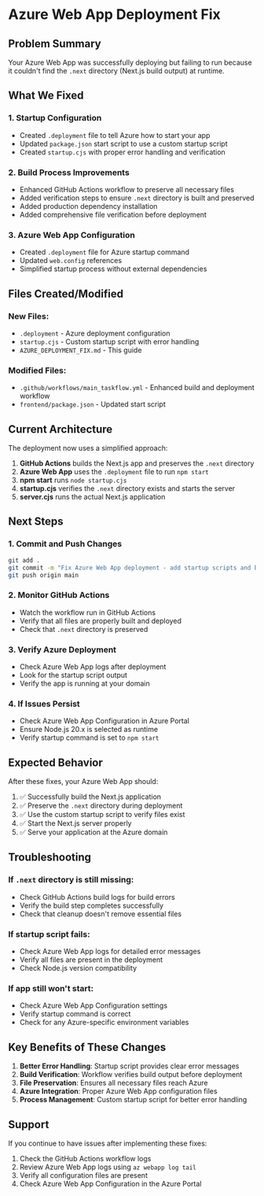 # Azure Web App Deployment Fix

## Problem Summary
Your Azure Web App was successfully deploying but failing to run because it couldn't find the `.next` directory (Next.js build output) at runtime.

## What We Fixed

### 1. **Startup Configuration**
- Created `.deployment` file to tell Azure how to start your app
- Updated `package.json` start script to use a custom startup script
- Created `startup.cjs` with proper error handling and verification

### 2. **Build Process Improvements**
- Enhanced GitHub Actions workflow to preserve all necessary files
- Added verification steps to ensure `.next` directory is built and preserved
- Added production dependency installation
- Added comprehensive file verification before deployment

### 3. **Azure Web App Configuration**
- Created `.deployment` file for Azure startup command
- Updated `web.config` references
- Simplified startup process without external dependencies

## Files Created/Modified

### New Files:
- `.deployment` - Azure deployment configuration
- `startup.cjs` - Custom startup script with error handling
- `AZURE_DEPLOYMENT_FIX.md` - This guide

### Modified Files:
- `.github/workflows/main_taskflow.yml` - Enhanced build and deployment workflow
- `frontend/package.json` - Updated start script

## Current Architecture

The deployment now uses a simplified approach:
1. **GitHub Actions** builds the Next.js app and preserves the `.next` directory
2. **Azure Web App** uses the `.deployment` file to run `npm start`
3. **npm start** runs `node startup.cjs`
4. **startup.cjs** verifies the `.next` directory exists and starts the server
5. **server.cjs** runs the actual Next.js application

## Next Steps

### 1. **Commit and Push Changes**
```bash
git add .
git commit -m "Fix Azure Web App deployment - add startup scripts and build verification"
git push origin main
```

### 2. **Monitor GitHub Actions**
- Watch the workflow run in GitHub Actions
- Verify that all files are properly built and deployed
- Check that `.next` directory is preserved

### 3. **Verify Azure Deployment**
- Check Azure Web App logs after deployment
- Look for the startup script output
- Verify the app is running at your domain

### 4. **If Issues Persist**
- Check Azure Web App Configuration in Azure Portal
- Ensure Node.js 20.x is selected as runtime
- Verify startup command is set to `npm start`

## Expected Behavior

After these fixes, your Azure Web App should:
1. ✅ Successfully build the Next.js application
2. ✅ Preserve the `.next` directory during deployment
3. ✅ Use the custom startup script to verify files exist
4. ✅ Start the Next.js server properly
5. ✅ Serve your application at the Azure domain

## Troubleshooting

### If `.next` directory is still missing:
- Check GitHub Actions build logs for build errors
- Verify the build step completes successfully
- Check that cleanup doesn't remove essential files

### If startup script fails:
- Check Azure Web App logs for detailed error messages
- Verify all files are present in the deployment
- Check Node.js version compatibility

### If app still won't start:
- Check Azure Web App Configuration settings
- Verify startup command is correct
- Check for any Azure-specific environment variables

## Key Benefits of These Changes

1. **Better Error Handling**: Startup script provides clear error messages
2. **Build Verification**: Workflow verifies build output before deployment
3. **File Preservation**: Ensures all necessary files reach Azure
4. **Azure Integration**: Proper Azure Web App configuration files
5. **Process Management**: Custom startup script for better error handling

## Support

If you continue to have issues after implementing these fixes:
1. Check the GitHub Actions workflow logs
2. Review Azure Web App logs using `az webapp log tail`
3. Verify all configuration files are present
4. Check Azure Web App Configuration in the Azure Portal
